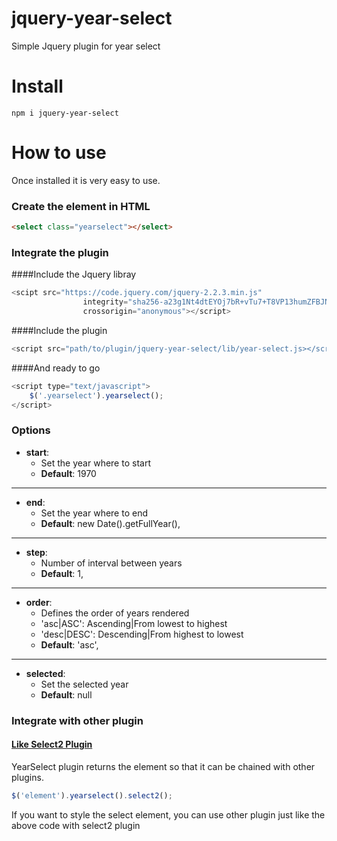 # jquery-year-select
Simple Jquery plugin for year select

# Install
```
npm i jquery-year-select
```

# How to use
Once installed it is very easy to use.
### Create the element in HTML
```html
<select class="yearselect"></select>
```
### Integrate the plugin
####Include the Jquery libray
```javascript
<scipt src="https://code.jquery.com/jquery-2.2.3.min.js"
                integrity="sha256-a23g1Nt4dtEYOj7bR+vTu7+T8VP13humZFBJNIYoEJo="
                crossorigin="anonymous"></script>
```
####Include the plugin
```javascript
<script src="path/to/plugin/jquery-year-select/lib/year-select.js></script">
```
####And ready to go
```javascript
<script type="text/javascript">
    $('.yearselect').yearselect();
</script>
```

### Options

* **start**:
    * Set the year where to start
    * **Default**: 1970
---
* **end**:
    * Set the year where to end
    * **Default**: new Date().getFullYear(),
---
* **step**:
    * Number of interval between years
    * **Default**: 1,
---
* **order**:
    * Defines the order of years rendered
    * 'asc|ASC': Ascending|From lowest to highest
    * 'desc|DESC': Descending|From highest to lowest
    * **Default**: 'asc',
---
* **selected**:
    * Set the selected year
    * **Default**: null

### Integrate with other plugin

#### [Like Select2 Plugin](https://github.com/select2/select2)
YearSelect plugin returns the element so that it can be chained with other plugins.
    
```javascript
$('element').yearselect().select2();
```

If you want to style the select element, you can use other plugin just like the above code with select2 plugin